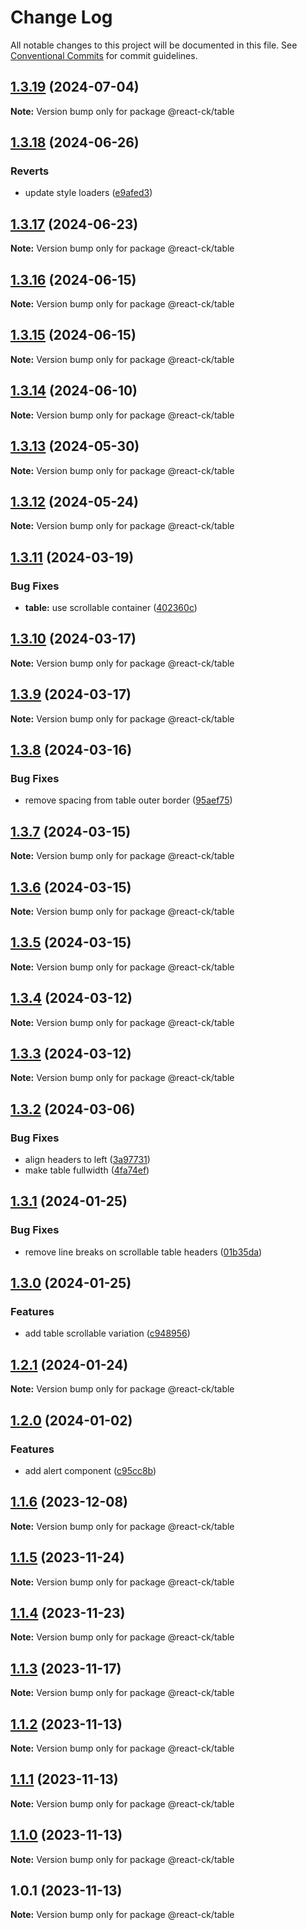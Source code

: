 # Change Log

All notable changes to this project will be documented in this file.
See [Conventional Commits](https://conventionalcommits.org) for commit guidelines.

## [1.3.19](https://github.com/abelflopes/react-ck/compare/@react-ck/table@1.3.18...@react-ck/table@1.3.19) (2024-07-04)

**Note:** Version bump only for package @react-ck/table





## [1.3.18](https://github.com/abelflopes/react-ck/compare/@react-ck/table@1.3.17...@react-ck/table@1.3.18) (2024-06-26)


### Reverts

* update style loaders ([e9afed3](https://github.com/abelflopes/react-ck/commit/e9afed309e7893e95b4b02cceb7e9636670740b8))



## [1.3.17](https://github.com/abelflopes/react-ck/compare/@react-ck/table@1.3.16...@react-ck/table@1.3.17) (2024-06-23)

**Note:** Version bump only for package @react-ck/table





## [1.3.16](https://github.com/abelflopes/react-ck/compare/@react-ck/table@1.3.15...@react-ck/table@1.3.16) (2024-06-15)

**Note:** Version bump only for package @react-ck/table





## [1.3.15](https://github.com/abelflopes/react-ck/compare/@react-ck/table@1.3.14...@react-ck/table@1.3.15) (2024-06-15)

**Note:** Version bump only for package @react-ck/table





## [1.3.14](https://github.com/abelflopes/react-ck/compare/@react-ck/table@1.3.13...@react-ck/table@1.3.14) (2024-06-10)

**Note:** Version bump only for package @react-ck/table





## [1.3.13](https://github.com/abelflopes/react-ck/compare/@react-ck/table@1.3.12...@react-ck/table@1.3.13) (2024-05-30)

**Note:** Version bump only for package @react-ck/table





## [1.3.12](https://github.com/abelflopes/react-ck/compare/@react-ck/table@1.3.11...@react-ck/table@1.3.12) (2024-05-24)

**Note:** Version bump only for package @react-ck/table





## [1.3.11](https://github.com/abelflopes/react-ck/compare/@react-ck/table@1.3.10...@react-ck/table@1.3.11) (2024-03-19)


### Bug Fixes

* **table:** use scrollable container ([402360c](https://github.com/abelflopes/react-ck/commit/402360cff7a9d80a5649cf308a55c1a005d68ad7))



## [1.3.10](https://github.com/abelflopes/react-ck/compare/@react-ck/table@1.3.9...@react-ck/table@1.3.10) (2024-03-17)

**Note:** Version bump only for package @react-ck/table





## [1.3.9](https://github.com/abelflopes/react-ck/compare/@react-ck/table@1.3.8...@react-ck/table@1.3.9) (2024-03-17)

**Note:** Version bump only for package @react-ck/table





## [1.3.8](https://github.com/abelflopes/react-ck/compare/@react-ck/table@1.3.7...@react-ck/table@1.3.8) (2024-03-16)


### Bug Fixes

* remove spacing from table outer border ([95aef75](https://github.com/abelflopes/react-ck/commit/95aef7514f170549356e0a150f66694191161004))



## [1.3.7](https://github.com/abelflopes/react-ck/compare/@react-ck/table@1.3.6...@react-ck/table@1.3.7) (2024-03-15)

**Note:** Version bump only for package @react-ck/table





## [1.3.6](https://github.com/abelflopes/react-ck/compare/@react-ck/table@1.3.5...@react-ck/table@1.3.6) (2024-03-15)

**Note:** Version bump only for package @react-ck/table





## [1.3.5](https://github.com/abelflopes/react-ck/compare/@react-ck/table@1.3.4...@react-ck/table@1.3.5) (2024-03-15)

**Note:** Version bump only for package @react-ck/table





## [1.3.4](https://github.com/abelflopes/react-ck/compare/@react-ck/table@1.3.3...@react-ck/table@1.3.4) (2024-03-12)

**Note:** Version bump only for package @react-ck/table





## [1.3.3](https://github.com/abelflopes/react-ck/compare/@react-ck/table@1.3.2...@react-ck/table@1.3.3) (2024-03-12)

**Note:** Version bump only for package @react-ck/table





## [1.3.2](https://github.com/abelflopes/react-ck/compare/@react-ck/table@1.3.1...@react-ck/table@1.3.2) (2024-03-06)


### Bug Fixes

* align headers to left ([3a97731](https://github.com/abelflopes/react-ck/commit/3a977313415b12abaa27d28d2ab60d9d9bf42d8a))
* make table fullwidth ([4fa74ef](https://github.com/abelflopes/react-ck/commit/4fa74ef02cea93e884ce625e8ec2f96577f2f793))



## [1.3.1](https://github.com/abelflopes/react-ck/compare/@react-ck/table@1.3.0...@react-ck/table@1.3.1) (2024-01-25)


### Bug Fixes

* remove line breaks on scrollable table headers ([01b35da](https://github.com/abelflopes/react-ck/commit/01b35da8471bb3e47eedbd7d0615753b891d1815))



## [1.3.0](https://github.com/abelflopes/react-ck/compare/@react-ck/table@1.2.1...@react-ck/table@1.3.0) (2024-01-25)


### Features

* add table scrollable variation ([c948956](https://github.com/abelflopes/react-ck/commit/c948956bb3605529433473781305d4ded67087e8))



## [1.2.1](https://github.com/abelflopes/react-ck/compare/@react-ck/table@1.2.0...@react-ck/table@1.2.1) (2024-01-24)

**Note:** Version bump only for package @react-ck/table





## [1.2.0](https://github.com/abelflopes/react-ck/compare/@react-ck/table@1.1.6...@react-ck/table@1.2.0) (2024-01-02)


### Features

* add alert component ([c95cc8b](https://github.com/abelflopes/react-ck/commit/c95cc8b37c0471b1db11b124d5d676677b64eacb))



## [1.1.6](https://github.com/abelflopes/react-ck/compare/@react-ck/table@1.1.5...@react-ck/table@1.1.6) (2023-12-08)

**Note:** Version bump only for package @react-ck/table





## [1.1.5](https://github.com/abelflopes/react-ck/compare/@react-ck/table@1.1.4...@react-ck/table@1.1.5) (2023-11-24)

**Note:** Version bump only for package @react-ck/table





## [1.1.4](https://github.com/abelflopes/react-ck/compare/@react-ck/table@1.1.3...@react-ck/table@1.1.4) (2023-11-23)

**Note:** Version bump only for package @react-ck/table





## [1.1.3](https://github.com/abelflopes/react-ck/compare/@react-ck/table@1.1.2...@react-ck/table@1.1.3) (2023-11-17)

**Note:** Version bump only for package @react-ck/table





## [1.1.2](https://github.com/abelflopes/react-ck/compare/@react-ck/table@1.1.1...@react-ck/table@1.1.2) (2023-11-13)

**Note:** Version bump only for package @react-ck/table





## [1.1.1](https://github.com/abelflopes/react-ck/compare/@react-ck/table@1.1.0...@react-ck/table@1.1.1) (2023-11-13)

**Note:** Version bump only for package @react-ck/table





## [1.1.0](https://github.com/abelflopes/react-ck/compare/@react-ck/table@1.0.1...@react-ck/table@1.1.0) (2023-11-13)

**Note:** Version bump only for package @react-ck/table





## 1.0.1 (2023-11-13)

**Note:** Version bump only for package @react-ck/table
